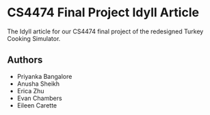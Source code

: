 # CS4474 Final Project Idyll Article

The Idyll article for our CS4474 final project of the redesigned Turkey Cooking Simulator.

## Authors
- Priyanka Bangalore
- Anusha Sheikh
- Erica Zhu
- Evan Chambers
- Eileen Carette
